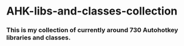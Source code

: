 # AHK-libs-and-classes-collection
### This is my collection of currently around 730 Autohotkey libraries and classes.


